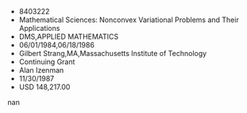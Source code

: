 
* 8403222
* Mathematical Sciences: Nonconvex Variational Problems and Their Applications
* DMS,APPLIED MATHEMATICS
* 06/01/1984,06/18/1986
* Gilbert Strang,MA,Massachusetts Institute of Technology
* Continuing Grant
* Alan Izenman
* 11/30/1987
* USD 148,217.00

nan
